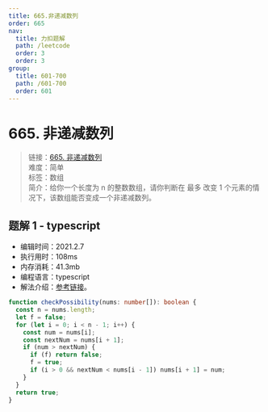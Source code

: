 ```yaml
---
title: 665.非递减数列
order: 665
nav:
  title: 力扣题解
  path: /leetcode
  order: 3
  order: 3
group:
  title: 601-700
  path: /601-700
  order: 601
---
```


# 665. 非递减数列

> 链接：[665. 非递减数列](https://leetcode-cn.com/problems/non-decreasing-array/)  
> 难度：简单  
> 标签：数组  
> 简介：给你一个长度为 n 的整数数组，请你判断在 最多 改变 1 个元素的情况下，该数组能否变成一个非递减数列。

## 题解 1 - typescript

- 编辑时间：2021.2.7
- 执行用时：108ms
- 内存消耗：41.3mb
- 编程语言：typescript
- 解法介绍：[参考链接](https://leetcode-cn.com/problems/non-decreasing-array/solution/fei-di-jian-shu-lie-by-leetcode-solution-zdsm/)。

```typescript
function checkPossibility(nums: number[]): boolean {
  const n = nums.length;
  let f = false;
  for (let i = 0; i < n - 1; i++) {
    const num = nums[i];
    const nextNum = nums[i + 1];
    if (num > nextNum) {
      if (f) return false;
      f = true;
      if (i > 0 && nextNum < nums[i - 1]) nums[i + 1] = num;
    }
  }
  return true;
}
```
